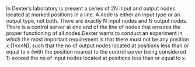 In Dexter’s laboratory is present a series of 2N input and output nodes located at marked positions in a line. A node is either an input type or an output type, not both. There are exactly N input nodes and N output nodes. There is a control server at one end of the line of nodes that ensures the proper functioning of all nodes.Dexter wants to conduct an experiment in which the most important requirement is that there must not be any position x (1≤x≤N), such that the no of output nodes located at positions less than or equal to x (with the position nearest to the control server being considered 1) exceed the no of input nodes located at positions less than or equal to x.
